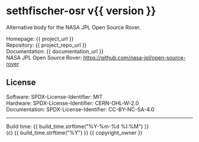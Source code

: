 # sethfischer-osr v{{ version }}

Alternative body for the NASA JPL Open Source Rover.

Homepage: {{ project_url }}  
Repository: {{ project_repo_url }}  
Documentation: {{ documentation_url }}  
NASA JPL Open Source Rover: https://github.com/nasa-jpl/open-source-rover


## License

Software: SPDX-License-Identifier: MIT  
Hardware: SPDX-License-Identifier: CERN-OHL-W-2.0  
Documentation: SPDX-License-Identifier: CC-BY-NC-SA-4.0

---
Build time: {{ build_time.strftime("%Y-%m-%d %I:%M") }}  
(c) {{ build_time.strftime("%Y") }} {{ copyright_owner }}
